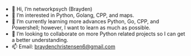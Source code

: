 - 👋 Hi, I’m networkpsych (Brayden)
- 👀 I’m interested in Python, Golang, CPP, and maps.
- 🌱 I’m currently learning more advances Python, Go, CPP, and Powershell; however, I want to learn as much as possible.
- 💞️ I’m looking to collaborate on more Python related projects so I can get a better understanding.
- 📫 Email: braydenchristensen6@gmail.com

<!---
Autoclitic/Autoclitic is a ✨ special ✨ repository because its `README.md` (this file) appears on your GitHub profile.
You can click the Preview link to take a look at your changes.
--->
